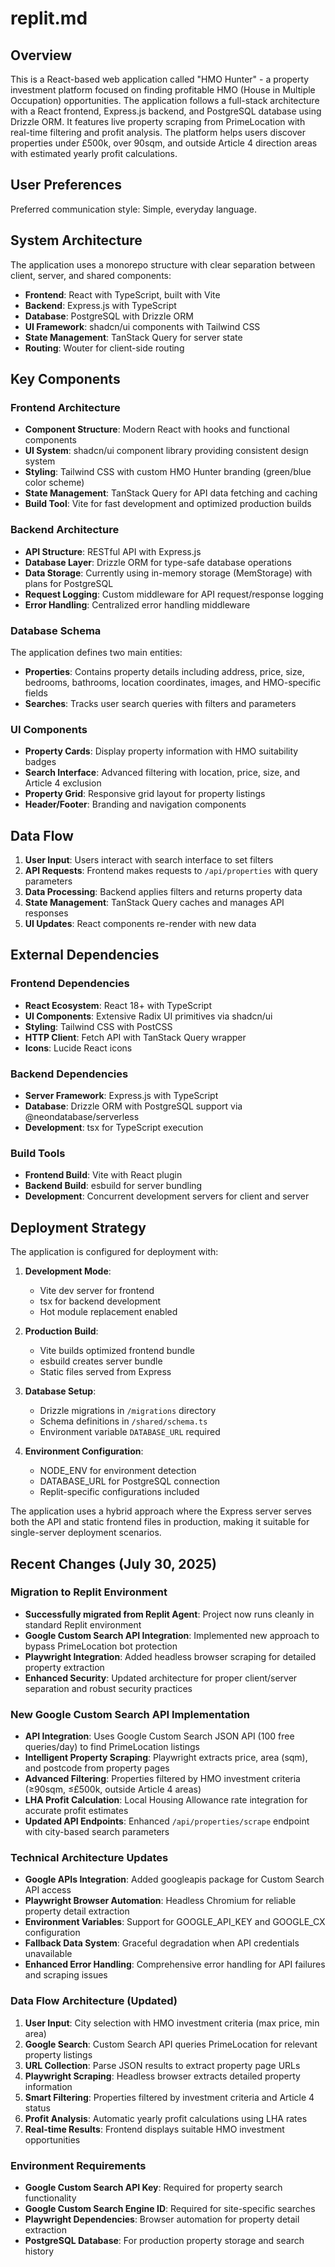 # replit.md

## Overview

This is a React-based web application called "HMO Hunter" - a property investment platform focused on finding profitable HMO (House in Multiple Occupation) opportunities. The application follows a full-stack architecture with a React frontend, Express.js backend, and PostgreSQL database using Drizzle ORM. It features live property scraping from PrimeLocation with real-time filtering and profit analysis. The platform helps users discover properties under £500k, over 90sqm, and outside Article 4 direction areas with estimated yearly profit calculations.

## User Preferences

Preferred communication style: Simple, everyday language.

## System Architecture

The application uses a monorepo structure with clear separation between client, server, and shared components:

- **Frontend**: React with TypeScript, built with Vite
- **Backend**: Express.js with TypeScript
- **Database**: PostgreSQL with Drizzle ORM
- **UI Framework**: shadcn/ui components with Tailwind CSS
- **State Management**: TanStack Query for server state
- **Routing**: Wouter for client-side routing

## Key Components

### Frontend Architecture
- **Component Structure**: Modern React with hooks and functional components
- **UI System**: shadcn/ui component library providing consistent design system
- **Styling**: Tailwind CSS with custom HMO Hunter branding (green/blue color scheme)
- **State Management**: TanStack Query for API data fetching and caching
- **Build Tool**: Vite for fast development and optimized production builds

### Backend Architecture
- **API Structure**: RESTful API with Express.js
- **Database Layer**: Drizzle ORM for type-safe database operations
- **Data Storage**: Currently using in-memory storage (MemStorage) with plans for PostgreSQL
- **Request Logging**: Custom middleware for API request/response logging
- **Error Handling**: Centralized error handling middleware

### Database Schema
The application defines two main entities:
- **Properties**: Contains property details including address, price, size, bedrooms, bathrooms, location coordinates, images, and HMO-specific fields
- **Searches**: Tracks user search queries with filters and parameters

### UI Components
- **Property Cards**: Display property information with HMO suitability badges
- **Search Interface**: Advanced filtering with location, price, size, and Article 4 exclusion
- **Property Grid**: Responsive grid layout for property listings
- **Header/Footer**: Branding and navigation components

## Data Flow

1. **User Input**: Users interact with search interface to set filters
2. **API Requests**: Frontend makes requests to `/api/properties` with query parameters
3. **Data Processing**: Backend applies filters and returns property data
4. **State Management**: TanStack Query caches and manages API responses
5. **UI Updates**: React components re-render with new data

## External Dependencies

### Frontend Dependencies
- **React Ecosystem**: React 18+ with TypeScript
- **UI Components**: Extensive Radix UI primitives via shadcn/ui
- **Styling**: Tailwind CSS with PostCSS
- **HTTP Client**: Fetch API with TanStack Query wrapper
- **Icons**: Lucide React icons

### Backend Dependencies
- **Server Framework**: Express.js with TypeScript
- **Database**: Drizzle ORM with PostgreSQL support via @neondatabase/serverless
- **Development**: tsx for TypeScript execution

### Build Tools
- **Frontend Build**: Vite with React plugin
- **Backend Build**: esbuild for server bundling
- **Development**: Concurrent development servers for client and server

## Deployment Strategy

The application is configured for deployment with:

1. **Development Mode**: 
   - Vite dev server for frontend
   - tsx for backend development
   - Hot module replacement enabled

2. **Production Build**:
   - Vite builds optimized frontend bundle
   - esbuild creates server bundle
   - Static files served from Express

3. **Database Setup**:
   - Drizzle migrations in `/migrations` directory
   - Schema definitions in `/shared/schema.ts`
   - Environment variable `DATABASE_URL` required

4. **Environment Configuration**:
   - NODE_ENV for environment detection
   - DATABASE_URL for PostgreSQL connection
   - Replit-specific configurations included

The application uses a hybrid approach where the Express server serves both the API and static frontend files in production, making it suitable for single-server deployment scenarios.

## Recent Changes (July 30, 2025)

### Migration to Replit Environment
- **Successfully migrated from Replit Agent**: Project now runs cleanly in standard Replit environment
- **Google Custom Search API Integration**: Implemented new approach to bypass PrimeLocation bot protection
- **Playwright Integration**: Added headless browser scraping for detailed property extraction
- **Enhanced Security**: Updated architecture for proper client/server separation and robust security practices

### New Google Custom Search API Implementation
- **API Integration**: Uses Google Custom Search JSON API (100 free queries/day) to find PrimeLocation listings
- **Intelligent Property Scraping**: Playwright extracts price, area (sqm), and postcode from property pages
- **Advanced Filtering**: Properties filtered by HMO investment criteria (≥90sqm, ≤£500k, outside Article 4 areas)
- **LHA Profit Calculation**: Local Housing Allowance rate integration for accurate profit estimates
- **Updated API Endpoints**: Enhanced `/api/properties/scrape` endpoint with city-based search parameters

### Technical Architecture Updates
- **Google APIs Integration**: Added googleapis package for Custom Search API access
- **Playwright Browser Automation**: Headless Chromium for reliable property detail extraction
- **Environment Variables**: Support for GOOGLE_API_KEY and GOOGLE_CX configuration
- **Fallback Data System**: Graceful degradation when API credentials unavailable
- **Enhanced Error Handling**: Comprehensive error handling for API failures and scraping issues

### Data Flow Architecture (Updated)
1. **User Input**: City selection with HMO investment criteria (max price, min area)
2. **Google Search**: Custom Search API queries PrimeLocation for relevant property listings
3. **URL Collection**: Parse JSON results to extract property page URLs
4. **Playwright Scraping**: Headless browser extracts detailed property information
5. **Smart Filtering**: Properties filtered by investment criteria and Article 4 status
6. **Profit Analysis**: Automatic yearly profit calculations using LHA rates
7. **Real-time Results**: Frontend displays suitable HMO investment opportunities

### Environment Requirements
- **Google Custom Search API Key**: Required for property search functionality
- **Google Custom Search Engine ID**: Required for site-specific searches
- **Playwright Dependencies**: Browser automation for property detail extraction
- **PostgreSQL Database**: For production property storage and search history